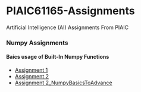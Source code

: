 # PIAIC61165-Assignments
Artificial Intelligence (AI) Assignments From PIAIC
### Numpy Assignments
#### Baics usage of Built-In Numpy Functions
* [Assignment 1](https://github.com/iSunnyAli/PIAIC61165-Assignments/blob/main/AI/Q2/NumPy%20Assigments/PIAIC61165_Assignment1.ipynb)
* [Assignment 2](https://github.com/iSunnyAli/PIAIC61165-Assignments/blob/main/AI/Q2/NumPy%20Assigments/PIAIC61165_Assignment2.ipynb)
* [Assignment 2_NumpyBasicsToAdvance](https://github.com/iSunnyAli/PIAIC61165-Assignments/blob/main/AI/Q2/NumPy%20Assigments/PIAIC61165_Assignment2_NumpyBasicsToAdvance.py)
